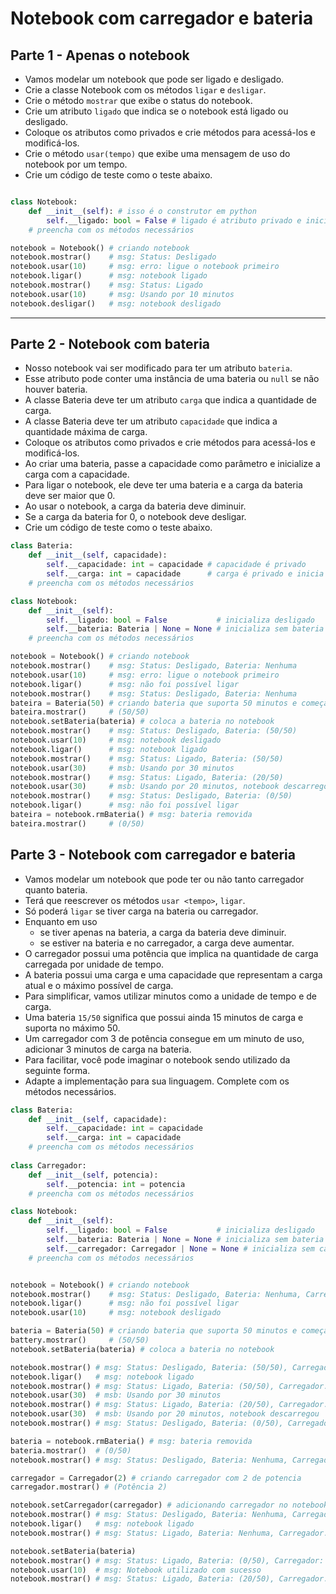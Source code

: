 # Notebook com carregador e bateria

## Parte 1 - Apenas o notebook

- Vamos modelar um notebook que pode ser ligado e desligado.
- Crie a classe Notebook com os métodos `ligar` e `desligar`.
- Crie o método `mostrar` que exibe o status do notebook.
- Crie um atributo `ligado` que indica se o notebook está ligado ou desligado.
- Coloque os atributos como privados e crie métodos para acessá-los e modificá-los.
- Crie o método `usar(tempo)` que exibe uma mensagem de uso do notebook por um tempo.
- Crie um código de teste como o teste abaixo.

```python

class Notebook:
    def __init__(self): # isso é o construtor em python
        self.__ligado: bool = False # ligado é atributo privado e inicializa com false
    # preencha com os métodos necessários

notebook = Notebook() # criando notebook
notebook.mostrar()    # msg: Status: Desligado
notebook.usar(10)     # msg: erro: ligue o notebook primeiro
notebook.ligar()      # msg: notebook ligado
notebook.mostrar()    # msg: Status: Ligado
notebook.usar(10)     # msg: Usando por 10 minutos
notebook.desligar()   # msg: notebook desligado
```

___

## Parte 2 - Notebook com bateria

- Nosso notebook vai ser modificado para ter um atributo `bateria`.
- Esse atributo pode conter uma instância de uma bateria ou `null` se não houver bateria.
- A classe Bateria deve ter um atributo `carga` que indica a quantidade de carga.
- A classe Bateria deve ter um atributo `capacidade` que indica a quantidade máxima de carga.
- Coloque os atributos como privados e crie métodos para acessá-los e modificá-los.
- Ao criar uma bateria, passe a capacidade como parâmetro e inicialize a carga com a capacidade.
- Para ligar o notebook, ele deve ter uma bateria e a carga da bateria deve ser maior que 0.
- Ao usar o notebook, a carga da bateria deve diminuir.
- Se a carga da bateria for 0, o notebook deve desligar.
- Crie um código de teste como o teste abaixo.

```python
class Bateria:
    def __init__(self, capacidade):
        self.__capacidade: int = capacidade # capacidade é privado
        self.__carga: int = capacidade      # carga é privado e inicia com capacidade
    # preencha com os métodos necessários

class Notebook:
    def __init__(self):
        self.__ligado: bool = False           # inicializa desligado
        self.__bateria: Bateria | None = None # inicializa sem bateria
    # preencha com os métodos necessários

notebook = Notebook() # criando notebook
notebook.mostrar()    # msg: Status: Desligado, Bateria: Nenhuma
notebook.usar(10)     # msg: erro: ligue o notebook primeiro
notebook.ligar()      # msg: não foi possível ligar
notebook.mostrar()    # msg: Status: Desligado, Bateria: Nenhuma
bateira = Bateria(50) # criando bateria que suporta 50 minutos e começa carregada
bateira.mostrar()     # (50/50)
notebook.setBateria(bateria) # coloca a bateria no notebook
notebook.mostrar()    # msg: Status: Desligado, Bateria: (50/50)
notebook.usar(10)     # msg: notebook desligado
notebook.ligar()      # msg: notebook ligado
notebook.mostrar()    # msg: Status: Ligado, Bateria: (50/50)
notebook.usar(30)     # msb: Usando por 30 minutos
notebook.mostrar()    # msg: Status: Ligado, Bateria: (20/50)
notebook.usar(30)     # msb: Usando por 20 minutos, notebook descarregou
notebook.mostrar()    # msg: Status: Desligado, Bateria: (0/50)
notebook.ligar()      # msg: não foi possível ligar
bateira = notebook.rmBateria() # msg: bateria removida
bateira.mostrar()     # (0/50)
```

## Parte 3 - Notebook com carregador e bateria

- Vamos modelar um notebook que pode ter ou não tanto carregador quanto bateria.
- Terá que reescrever os métodos `usar <tempo>`, `ligar`.
- Só poderá `ligar` se tiver carga na bateria ou carregador.
- Enquanto em uso
  - se tiver apenas na bateria, a carga da bateria deve diminuir.
  - se estiver na bateria e no carregador, a carga deve aumentar.
- O carregador possui uma potência que implica na quantidade de carga carregada por unidade de tempo.
- A bateria possui uma carga e uma capacidade que representam a carga atual e o máximo possível de carga.
- Para simplificar, vamos utilizar minutos como a unidade de tempo e de carga.
- Uma bateria `15/50` significa que possui ainda 15 minutos de carga e suporta no máximo 50.
- Um carregador com 3 de potência consegue em um minuto de uso, adicionar 3 minutos de carga na bateria.
- Para facilitar, você pode imaginar o notebook sendo utilizado da seguinte forma.
- Adapte a implementação para sua linguagem. Complete com os métodos necessários.

```python
class Bateria:
    def __init__(self, capacidade):
        self.__capacidade: int = capacidade
        self.__carga: int = capacidade
    # preencha com os métodos necessários
  
class Carregador:
    def __init__(self, potencia):
        self.__potencia: int = potencia
    # preencha com os métodos necessários

class Notebook:
    def __init__(self):
        self.__ligado: bool = False           # inicializa desligado
        self.__bateria: Bateria | None = None # inicializa sem bateria
        self.__carregador: Carregador | None = None # inicializa sem carregador
    # preencha com os métodos necessários


notebook = Notebook() # criando notebook
notebook.mostrar()    # msg: Status: Desligado, Bateria: Nenhuma, Carregador: Desconectado
notebook.ligar()      # msg: não foi possível ligar
notebook.usar(10)     # msg: notebook desligado

bateria = Bateria(50) # criando bateria que suporta 50 minutos e começa carregada
battery.mostrar()     # (50/50)
notebook.setBateria(bateria) # coloca a bateria no notebook

notebook.mostrar() # msg: Status: Desligado, Bateria: (50/50), Carregador: Desconectado
notebook.ligar()   # msg: notebook ligado
notebook.mostrar() # msg: Status: Ligado, Bateria: (50/50), Carregador: Desconectado
notebook.usar(30)  # msb: Usando por 30 minutos
notebook.mostrar() # msg: Status: Ligado, Bateria: (20/50), Carregador: Desconectado
notebook.usar(30)  # msb: Usando por 20 minutos, notebook descarregou
notebook.mostrar() # msg: Status: Desligado, Bateria: (0/50), Carregador: Desconectado

bateria = notebook.rmBateria() # msg: bateria removida
bateria.mostrar()  # (0/50)
notebook.mostrar() # msg: Status: Desligado, Bateria: Nenhuma, Carregador: Desconectado

carregador = Carregador(2) # criando carregador com 2 de potencia
carregador.mostrar() # (Potência 2)

notebook.setCarregador(carregador) # adicionando carregador no notebook
notebook.mostrar() # msg: Status: Desligado, Bateria: Nenhuma, Carregador: (Potência 2)
notebook.ligar()   # msg: notebook ligado
notebook.mostrar() # msg: Status: Ligado, Bateria: Nenhuma, Carregador: (Potência 2)

notebook.setBateria(bateria)
notebook.mostrar() # msg: Status: Ligado, Bateria: (0/50), Carregador: (Potência 2)
notebook.usar(10)  # msg: Notebook utilizado com sucesso
notebook.mostrar() # msg: Status: Ligado, Bateria: (20/50), Carregador: (Potência 2)
```
